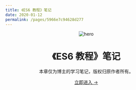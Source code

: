 ```yaml
---
title: 《ES6 教程》笔记
date: 2020-01-12
permalink: /pages/5966e7c94628d277
---
```


<main aria-labelledby="main-title" class="home">
  <header class="hero">
    <img src="https://cdn.jsdelivr.net/gh/xugaoyi/image_store/blog/20200112160453.png" alt="hero">
    <h1 id="main-title">《ES6 教程》笔记</h1>
    <p class="description">本章仅为博主的学习笔记，版权归原作者所有。</p>
    <p class="action">
      <a href="/pages/f344d070a1031ef7/" class="nav-link action-button">立即进入 →</a>
    </p>
  </header>
  <div class="custom content default"></div>
</main>
